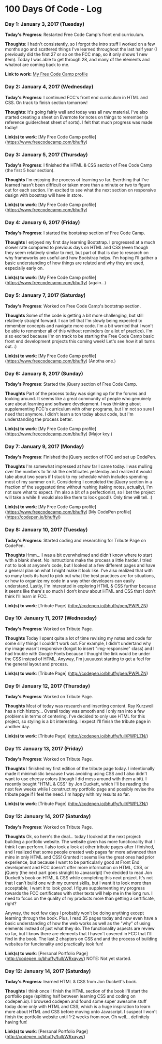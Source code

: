 # 100 Days Of Code - Log

### Day 1: January 3, 2017 (Tuesday)

**Today's Progress**: Restarted Free Code Camp's front end curriculum.

**Thoughts:** I hadn't consistently, so I forgot the intro stuff I worked on a few months ago and scattered things I've learned throughout the last half year (I previously did the first 27 or so on the FCC map, so it only shows 1 new item). Today I was able to get through 28, and many of the elements and whatnot are coming back to me.

**Link to work:** [My Free Code Camp profile](https://www.freecodecamp.com/bhuffy)



### Day 2: January 4, 2017 (Wednesday)

**Today's Progress**: I continued FCC's front end curriculum in HTML and CSS. On track to finish section tomorrow!

**Thoughts**: It's going fairly well and today was all new material. I've also started creating a sheet on Evernote for notes on things to remember (a reference guide/cheat sheet of sorts). I felt that much progress was made today!

**Link(s) to work**: [My Free Code Camp profile] (https://www.freecodecamp.com/bhuffy)


### Day 3: January 5, 2017 (Thursday)

**Today's Progress**: I finished the HTML & CSS section of Free Code Camp (the first 5 hour section).

**Thoughts** I'm enjoying the process of learning so far. Everthing that I've learned hasn't been difficult or taken more than a minute or two to figure out for each section. I'm excited to see what the next section on responsive design with boostrap will have in store.

**Link(s) to work**: [My Free Code Camp profile] (https://www.freecodecamp.com/bhuffy)


### Day 4: January 6, 2017 (Friday)

**Today's Progress**: I started the bootstrap section of Free Code Camp.

**Thoughts** I enjoyed my first day learning Bootstrap. I progressed at a much slower rate compared to previous days on HTML and CSS (even though they seem relatively similar to me), but part of that is due to research on why frameworks are useful and how Bootstrap helps. I'm hoping I'll gather a basic understanding of how things are related and why they are used, especially early on.

**Link(s) to work**: [My Free Code Camp profile] (https://www.freecodecamp.com/bhuffy) (again...)



### Day 5: January 7, 2017 (Saturday)

**Today's Progress**: Worked on Free Code Camp's bootstrap section. 

**Thoughts** Some of the code is getting a bit more challenging, but still relatively straight forward. I can tell that I'm slowly being expected to remember concepts and navigate more code. I'm a bit worried that I won't be able to remember all of this without reminders (or a lot of practice). I'm also excited because I'm on track to be starting the Free Code Camp basic front end development projects this coming week! Let's see how it all turns out. :)

**Link(s) to work**: [My Free Code Camp profile] (https://www.freecodecamp.com/bhuffy) (Anotha one.)



### Day 6: January 8, 2017 (Sunday)

**Today's Progress**: Started the jQuery section of Free Code Camp. 

**Thoughts** Part of the process today was signing up for the forums and looking around. It seems like a great community of people who genuinely care about learning and software development. I was thinking about supplementing FCC's curriculum with other programs, but I'm not so sure I need that anymore. I didn't learn a ton today about code, but I'm understanding the process better.

**Link(s) to work**: [My Free Code Camp profile] (https://www.freecodecamp.com/bhuffy) (Major key.)



### Day 7: January 9, 2017 (Monday)

**Today's Progress**: Finished the jQuery section of FCC and set up CodePen.

**Thoughts** I'm somewhat impressed at how far I came today. I was mulling over the numbers to finish the certificates yesterday and realized it would take about two years if I stuck to my schedule which includes spending most of my summer on it. Considering I completed the jQuery section in a fraction of the suggested time without rushing (taking notes, actually), I'm not sure what to expect. I'm also a bit of a perfectionist, so I bet the project will take a while (I would also like them to look good!). Only time will tell. :)

**Link(s) to work**: [My Free Code Camp profile] (https://www.freecodecamp.com/bhuffy)
                     [My CodePen profile] (https://codepen.io/bhuffy/)



### Day 8: January 10, 2017 (Tuesday)

**Today's Progress**: Started coding and researching for Tribute Page on CodePen.

**Thoughts** Hmm... I was a bit overwhelmed and didn't know where to start with a blank sheet. No instructions make the process a little harder. I tried not to look at anyone's code, but I looked at a few different pages and have a general plan on what I might make it look like. I've also realized that with so many tools its hard to pick out what the best practices are for situations, or how to organize my code in a way other developers can easily understand. Lastly, I'm interested in exploring HTML & CSS further because it seems like there's so much I don't know about HTML and CSS that I don't think I'll learn in FCC.

**Link(s) to work**: [Tribute Page] (http://codepen.io/bhuffy/pen/PWPLZN)



### Day 10: January 11, 2017 (Wednesday)

**Today's Progress**: Worked on Tribute Page.

**Thoughts** Today I spent quite a lot of time revising my notes and code for some silly things I couldn't work out. For example, I didn't undertand why my image wasn't responsive (forgot to insert "img-responsive" class) and I had trouble with Google Fonts because I thought the link would be under the CSS instead of HTML. Anyway, I'm juuuuusst starting to get a feel for the general layout and process.

**Link(s) to work**: [Tribute Page] (http://codepen.io/bhuffy/pen/PWPLZN)



### Day 9: January 12, 2017 (Thursday)

**Today's Progress**: Worked on Tribute Page.

**Thoughts** Most of today was research and inserting content. Ray Kurzweil has a rich history... Overall today was smooth and I only ran into a few problems in terms of centering. I've decided to only use HTML for this project, so styling is a bit interesting. I expect I'll finish the tribute page in another day.

**Link(s) to work**: [Tribute Page] (http://codepen.io/bhuffy/full/PWPLZN/)



### Day 11: January 13, 2017 (Friday)

**Today's Progress**: Worked on Tribute Page.

**Thoughts** I finished my first edition of the tribute page today. I intentionally made it minimalistic because I was avoiding using CSS and I also didn't want to use cheesy colors (though I did mess around with them a bit). I recently bought "HTML & CSS" by Jon Duckett, which I'll be reading the next few weeks while I construct my portfolio page and possibly revise the tribute page if I feel the need. I'm happy with my results so far.

**Link(s) to work**: [Tribute Page] (http://codepen.io/bhuffy/full/PWPLZN/)



### Day 12: January 14, 2017 (Saturday)

**Today's Progress**: Worked on Tribute Page.

**Thoughts** Ok, so here's the deal... today I looked at the next project: building a portfolio website. The website given has more functionality that I think I can perform. I also took a look at other tribute pages after I finished, and I realized that some people created web pages far more advanced than mine in only HTML and CSS! Granted it seems like the great ones had prior experience, but because I want to be particularly good at Front End development and FCC doesn't offer more information on HTML, CSS, or jQuery (the next part goes straight to Javascript) I've decided to read Jon Duckett's book on HTML & CSS while completing this next project. It's not that I can't build one with my current skills, but I want it to look more than acceptable; I want it to look <em>good</em>. I figure supplementing my progress towards the FCC certificates with other texts will help me in the long run. I need to focus on the quality of my products more than getting a certificate, right?

Anyway, the next few days I probably won't be doing anything except learning through the book. Plus, I read 35 pages today and now even have a basic understanding of how the web works as well as the "why" of using elements instead of just what they do. The functionality aspects are review so far, but I know there are elements that I haven't covered in FCC that I'll find in the book. The last 2 chapters on CSS and and the process of building websites for funcionality and practically look fun!

**Link(s) to work**: [Personal Portfolio Page] (http://codepen.io/bhuffy/full/WRxqyw/) NOTE: Not yet started.



### Day 12: January 14, 2017 (Saturday)

**Today's Progress**: learned HTML & CSS from Jon Duckett's book.

**Thoughts** I think once I finish the HTML section of the book I'll start the portfolio page (splitting half between learning CSS and coding on codepen.io). I browsed codepen and found some super awesome stuff today done only with HTML and CSS, which is a huge inspiration to learn more about HTML and CSS before moving onto Javascript. I suspect I won't finish the portfolio website until 1-2 weeks from now. Oh well... definitely having fun!

**Link(s) to work**: [Personal Portfolio Page] (http://codepen.io/bhuffy/full/WRxqyw/)
